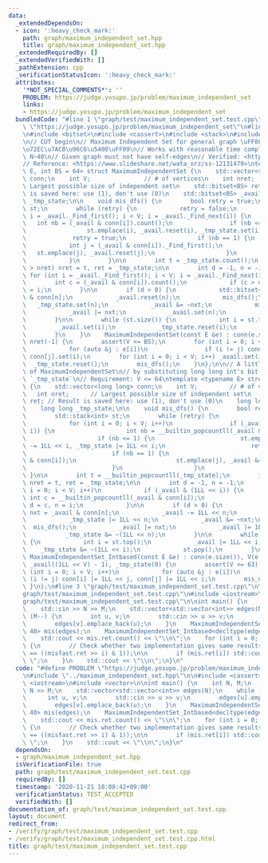 ```yaml
---
data:
  _extendedDependsOn:
  - icon: ':heavy_check_mark:'
    path: graph/maximum_independent_set.hpp
    title: graph/maximum_independent_set.hpp
  _extendedRequiredBy: []
  _extendedVerifiedWith: []
  _pathExtension: cpp
  _verificationStatusIcon: ':heavy_check_mark:'
  attributes:
    '*NOT_SPECIAL_COMMENTS*': ''
    PROBLEM: https://judge.yosupo.jp/problem/maximum_independent_set
    links:
    - https://judge.yosupo.jp/problem/maximum_independent_set
  bundledCode: "#line 1 \"graph/test/maximum_independent_set.test.cpp\"\n#define PROBLEM\
    \ \"https://judge.yosupo.jp/problem/maximum_independent_set\"\n#line 2 \"graph/maximum_independent_set.hpp\"\
    \n#include <bitset>\n#include <cassert>\n#include <stack>\n#include <vector>\n\
    \n// CUT begin\n// Maximum Independent Set for general graph \uFF08\u6700\u5927\
    \u72EC\u7ACB\u96C6\u5408\uFF09\n// Works with reasonable time complexity when\
    \ N~40\n// Given graph must not have self-edges\n// Verified: <https://judge.yosupo.jp/submission/1864>\n\
    // Reference: <https://www.slideshare.net/wata_orz/ss-12131479>\ntemplate <typename\
    \ E, int BS = 64> struct MaximumIndependentSet {\n    std::vector<std::bitset<BS>>\
    \ conn;\n    int V;               // # of vertices\n    int nret;            //\
    \ Largest possible size of independent set\n    std::bitset<BS> ret; // Result\
    \ is saved here: use (1), don't use (0)\n    std::bitset<BS> _avail;\n    std::bitset<BS>\
    \ _tmp_state;\n\n    void mis_dfs() {\n        bool retry = true;\n        std::stack<int>\
    \ st;\n        while (retry) {\n            retry = false;\n            for (int\
    \ i = _avail._Find_first(); i < V; i = _avail._Find_next(i)) {\n             \
    \   int nb = (_avail & conn[i]).count();\n                if (nb <= 1) {\n   \
    \                 st.emplace(i), _avail.reset(i), _tmp_state.set(i);\n       \
    \             retry = true;\n                    if (nb == 1) {\n            \
    \            int j = (_avail & conn[i])._Find_first();\n                     \
    \   st.emplace(j), _avail.reset(j);\n                    }\n                }\n\
    \            }\n        }\n\n        int t = _tmp_state.count();\n        if (t\
    \ > nret) nret = t, ret = _tmp_state;\n\n        int d = -1, n = -1;\n       \
    \ for (int i = _avail._Find_first(); i < V; i = _avail._Find_next(i)) {\n    \
    \        int c = (_avail & conn[i]).count();\n            if (c > d) d = c, n\
    \ = i;\n        }\n\n        if (d > 0) {\n            std::bitset<BS> nxt = _avail\
    \ & conn[n];\n            _avail.reset(n);\n            mis_dfs();\n         \
    \   _tmp_state.set(n);\n            _avail &= ~nxt;\n            mis_dfs();\n\
    \            _avail |= nxt;\n            _avail.set(n);\n            _tmp_state.reset(n);\n\
    \        }\n\n        while (st.size()) {\n            int i = st.top();\n   \
    \         _avail.set(i);\n            _tmp_state.reset(i);\n            st.pop();\n\
    \        }\n    }\n    MaximumIndependentSet(const E &e) : conn(e.size()), V(e.size()),\
    \ nret(-1) {\n        assert(V <= BS);\n        for (int i = 0; i < V; i++)\n\
    \            for (auto &j : e[i])\n                if (i != j) conn[i].set(j),\
    \ conn[j].set(i);\n        for (int i = 0; i < V; i++) _avail.set(i);\n      \
    \  _tmp_state.reset();\n        mis_dfs();\n    }\n};\n\n// A little fast implementation\
    \ of MaximumIndependentSet\n// by substituting long long int's bit for `ret` &\
    \ `_tmp_state`\n// Requirement: V <= 64\ntemplate <typename E> struct MaximumIndependentSet_Intbased\
    \ {\n    std::vector<long long> conn;\n    int V;         // # of vertices\n \
    \   int nret;      // Largest possible size of independent set\n    long long\
    \ ret; // Result is saved here: use (1), don't use (0)\n    long long _avail;\n\
    \    long long _tmp_state;\n\n    void mis_dfs() {\n        bool retry = true;\n\
    \        std::stack<int> st;\n        while (retry) {\n            retry = false;\n\
    \            for (int i = 0; i < V; i++)\n                if (_avail & (1LL <<\
    \ i)) {\n                    int nb = __builtin_popcountll(_avail & conn[i]);\n\
    \                    if (nb <= 1) {\n                        st.emplace(i), _avail\
    \ -= 1LL << i, _tmp_state |= 1LL << i;\n                        retry = true;\n\
    \                        if (nb == 1) {\n                            int j = __builtin_ctzll(_avail\
    \ & conn[i]);\n                            st.emplace(j), _avail &= ~(1LL << j);\n\
    \                        }\n                    }\n                }\n       \
    \ }\n\n        int t = __builtin_popcountll(_tmp_state);\n        if (t > nret)\
    \ nret = t, ret = _tmp_state;\n\n        int d = -1, n = -1;\n        for (int\
    \ i = 0; i < V; i++)\n            if (_avail & (1LL << i)) {\n               \
    \ int c = __builtin_popcountll(_avail & conn[i]);\n                if (c > d)\
    \ d = c, n = i;\n            }\n\n        if (d > 0) {\n            long long\
    \ nxt = _avail & conn[n];\n            _avail -= 1LL << n;\n            mis_dfs();\n\
    \            _tmp_state |= 1LL << n;\n            _avail &= ~nxt;\n          \
    \  mis_dfs();\n            _avail |= nxt;\n            _avail |= 1LL << n;\n \
    \           _tmp_state &= ~(1LL << n);\n        }\n\n        while (st.size())\
    \ {\n            int i = st.top();\n            _avail |= 1LL << i;\n        \
    \    _tmp_state &= ~(1LL << i);\n            st.pop();\n        }\n    }\n   \
    \ MaximumIndependentSet_Intbased(const E &e) : conn(e.size()), V(e.size()), nret(-1),\
    \ _avail((1LL << V) - 1), _tmp_state(0) {\n        assert(V <= 63);\n        for\
    \ (int i = 0; i < V; i++)\n            for (auto &j : e[i])\n                if\
    \ (i != j) conn[i] |= 1LL << j, conn[j] |= 1LL << i;\n        mis_dfs();\n   \
    \ }\n};\n#line 3 \"graph/test/maximum_independent_set.test.cpp\"\n\n#line 5 \"\
    graph/test/maximum_independent_set.test.cpp\"\n#include <iostream>\n#line 7 \"\
    graph/test/maximum_independent_set.test.cpp\"\n\nint main() {\n    int N, M;\n\
    \    std::cin >> N >> M;\n    std::vector<std::vector<int>> edges(N);\n    while\
    \ (M--) {\n        int u, v;\n        std::cin >> u >> v;\n        edges[u].emplace_back(v);\n\
    \        edges[v].emplace_back(u);\n    }\n    MaximumIndependentSet<decltype(edges),\
    \ 40> mis(edges);\n    MaximumIndependentSet_Intbased<decltype(edges)> misfast(edges);\n\
    \    std::cout << mis.ret.count() << \"\\n\";\n    for (int i = 0; i < N; i++)\
    \ {\n        // Check whether two implementation gives same results\n        assert(mis.ret[i]\
    \ == ((misfast.ret >> i) & 1));\n\n        if (mis.ret[i]) std::cout << i << \"\
    \ \";\n    }\n    std::cout << \"\\n\";\n}\n"
  code: "#define PROBLEM \"https://judge.yosupo.jp/problem/maximum_independent_set\"\
    \n#include \"../maximum_independent_set.hpp\"\n\n#include <cassert>\n#include\
    \ <iostream>\n#include <vector>\n\nint main() {\n    int N, M;\n    std::cin >>\
    \ N >> M;\n    std::vector<std::vector<int>> edges(N);\n    while (M--) {\n  \
    \      int u, v;\n        std::cin >> u >> v;\n        edges[u].emplace_back(v);\n\
    \        edges[v].emplace_back(u);\n    }\n    MaximumIndependentSet<decltype(edges),\
    \ 40> mis(edges);\n    MaximumIndependentSet_Intbased<decltype(edges)> misfast(edges);\n\
    \    std::cout << mis.ret.count() << \"\\n\";\n    for (int i = 0; i < N; i++)\
    \ {\n        // Check whether two implementation gives same results\n        assert(mis.ret[i]\
    \ == ((misfast.ret >> i) & 1));\n\n        if (mis.ret[i]) std::cout << i << \"\
    \ \";\n    }\n    std::cout << \"\\n\";\n}\n"
  dependsOn:
  - graph/maximum_independent_set.hpp
  isVerificationFile: true
  path: graph/test/maximum_independent_set.test.cpp
  requiredBy: []
  timestamp: '2020-11-21 18:08:42+09:00'
  verificationStatus: TEST_ACCEPTED
  verifiedWith: []
documentation_of: graph/test/maximum_independent_set.test.cpp
layout: document
redirect_from:
- /verify/graph/test/maximum_independent_set.test.cpp
- /verify/graph/test/maximum_independent_set.test.cpp.html
title: graph/test/maximum_independent_set.test.cpp
---
```

